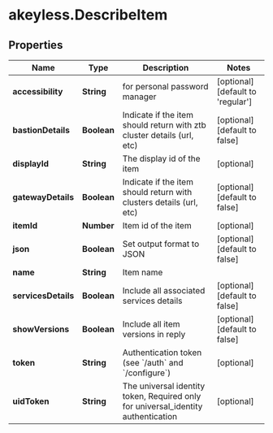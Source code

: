 # akeyless.DescribeItem

## Properties

Name | Type | Description | Notes
------------ | ------------- | ------------- | -------------
**accessibility** | **String** | for personal password manager | [optional] [default to &#39;regular&#39;]
**bastionDetails** | **Boolean** | Indicate if the item should return with ztb cluster details (url, etc) | [optional] [default to false]
**displayId** | **String** | The display id of the item | [optional] 
**gatewayDetails** | **Boolean** | Indicate if the item should return with clusters details (url, etc) | [optional] [default to false]
**itemId** | **Number** | Item id of the item | [optional] 
**json** | **Boolean** | Set output format to JSON | [optional] [default to false]
**name** | **String** | Item name | 
**servicesDetails** | **Boolean** | Include all associated services details | [optional] [default to false]
**showVersions** | **Boolean** | Include all item versions in reply | [optional] [default to false]
**token** | **String** | Authentication token (see &#x60;/auth&#x60; and &#x60;/configure&#x60;) | [optional] 
**uidToken** | **String** | The universal identity token, Required only for universal_identity authentication | [optional] 


